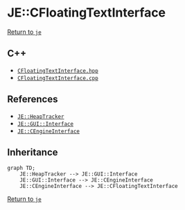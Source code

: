 # JE::CFloatingTextInterface

[Return to `je`](/docs/je.md)

## C++

- [`CFloatingTextInterface.hpp`](/src/je/CFloatingTextInterface.hpp)
- [`CFloatingTextInterface.cpp`](/src/je/CFloatingTextInterface.cpp)

## References

- [`JE::HeapTracker`](/docs/je/HeapTracker.md)
- [`JE::GUI::Interface`](/docs/je/GUI/Interface.md)
- [`JE::CEngineInterface`](/docs/je/CEngineInterface.md)

## Inheritance

```mermaid
graph TD;
    JE::HeapTracker --> JE::GUI::Interface
    JE::GUI::Interface --> JE::CEngineInterface
    JE::CEngineInterface --> JE::CFloatingTextInterface
```

[Return to `je`](/docs/je.md)